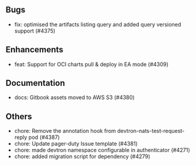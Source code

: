 ## Bugs
- fix: optimised the artifacts listing query and added query versioned support (#4375)
## Enhancements
- feat: Support for OCI charts pull & deploy in EA mode (#4309)
## Documentation
- docs: Gitbook assets moved to AWS S3 (#4380)
## Others
- chore: Remove the annotation hook from devtron-nats-test-request-reply pod (#4387)
- chore: Update pager-duty Issue template (#4381)
- chore: made devtron namespace configurable in authenticator (#4271)
- chore: added migration script for dependency (#4279)
